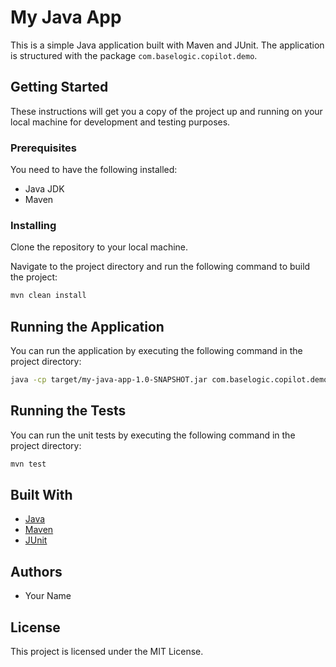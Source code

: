 # My Java App

This is a simple Java application built with Maven and JUnit. The application is structured with the package `com.baselogic.copilot.demo`.

## Getting Started

These instructions will get you a copy of the project up and running on your local machine for development and testing purposes.

### Prerequisites

You need to have the following installed:

- Java JDK
- Maven

### Installing

Clone the repository to your local machine.

Navigate to the project directory and run the following command to build the project:

```bash
mvn clean install
```

## Running the Application

You can run the application by executing the following command in the project directory:

```bash
java -cp target/my-java-app-1.0-SNAPSHOT.jar com.baselogic.copilot.demo.App
```

## Running the Tests

You can run the unit tests by executing the following command in the project directory:

```bash
mvn test
```

## Built With

- [Java](https://www.oracle.com/java/)
- [Maven](https://maven.apache.org/)
- [JUnit](https://junit.org/junit5/)

## Authors

- Your Name

## License

This project is licensed under the MIT License.